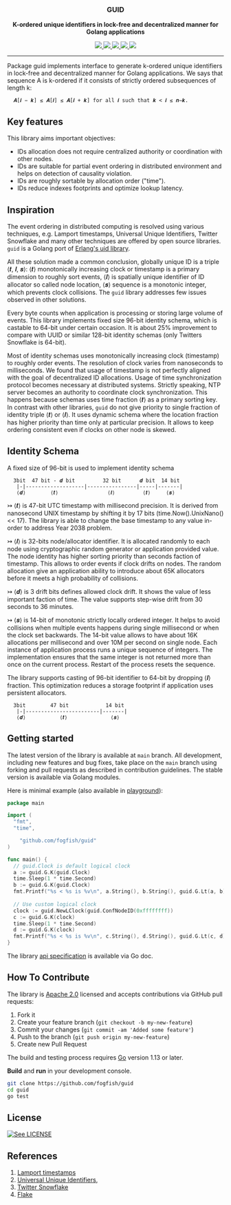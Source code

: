 <p align="center">
  <h3 align="center">GUID</h3>
  <p align="center"><strong>K-ordered unique identifiers in lock-free and
decentralized manner for Golang applications</strong></p>

  <p align="center">
    <!-- Documentation -->
    <a href="http://godoc.org/github.com/fogfish/guid">
      <img src="https://godoc.org/github.com/fogfish/guid?status.svg" />
    </a>
    <!-- Build Status  -->
    <a href="https://github.com/fogfish/guid/actions/">
      <img src="https://github.com/fogfish/guid/workflows/test/badge.svg?branch=main" />
    </a>
    <!-- GitHub -->
    <a href="http://github.com/fogfish/guid">
      <img src="https://img.shields.io/github/last-commit/fogfish/guid.svg" />
    </a>
    <!-- Coverage -->
    <a href="https://coveralls.io/github/fogfish/guid?branch=main">
      <img src="https://coveralls.io/repos/github/fogfish/guid/badge.svg?branch=main" />
    </a>
    <!-- Go Card -->
    <a href="https://goreportcard.com/report/github.com/fogfish/guid">
      <img src="https://goreportcard.com/badge/github.com/fogfish/guid" />
    </a>
  </p>
</p>

---

Package guid implements interface to generate k-ordered unique identifiers in lock-free and decentralized manner for Golang applications. We says that sequence A is k-ordered if it consists of strictly ordered subsequences of length k:

```
  𝑨[𝒊 − 𝒌] ≤ 𝑨[𝒊] ≤ 𝑨[𝒊 + 𝒌] for all 𝒊 such that 𝒌 < 𝒊 ≤ 𝒏−𝒌.
```

## Key features

This library aims important objectives:

* IDs allocation does not require centralized authority or coordination with other nodes.
* IDs are suitable for partial event ordering in distributed environment and helps on detection of causality violation.
* IDs are roughly sortable by allocation order ("time").
* IDs reduce indexes footprints and optimize lookup latency.


## Inspiration

The event ordering in distributed computing is resolved using various techniques, e.g. Lamport timestamps, Universal Unique Identifiers, Twitter Snowflake and many other techniques are offered by open source libraries. `guid` is a Golang port of [Erlang's uid library](https://github.com/fogfish/uid).

All these solution made a common conclusion, globally unique ID is a triple ⟨𝒕, 𝒍, 𝒔⟩: ⟨𝒕⟩ monotonically increasing clock or timestamp is a primary dimension to roughly sort events, ⟨𝒍⟩ is spatially unique identifier of ID allocator so called node location, ⟨𝒔⟩ sequence is a monotonic integer, which prevents clock collisions. The `guid` library addresses few issues observed in other solutions.

Every byte counts when application is processing or storing large volume of events. This library implements fixed size 96-bit identity schema, which is castable to 64-bit under certain occasion. It is about 25% improvement to compare with UUID or similar 128-bit identity schemas (only Twitters Snowflake is 64-bit).

Most of identity schemas uses monotonically increasing clock (timestamp) to roughly order events. The resolution of clock varies from nanoseconds to milliseconds. We found that usage of timestamp is not perfectly aligned with the goal of decentralized ID allocations. Usage of time synchronization protocol becomes necessary at distributed systems. Strictly speaking, NTP server becomes an authority to coordinate clock synchronization. This happens because schemas uses time fraction ⟨𝒕⟩ as a primary sorting key. In contrast with other libraries, `guid` do not give priority to single fraction of identity triple ⟨𝒕⟩ or ⟨𝒍⟩. It uses dynamic schema where the location fraction has higher priority than time only at particular precision. It allows to keep ordering consistent even if clocks on other node is skewed.

## Identity Schema

A fixed size of 96-bit is used to implement identity schema

```
  3bit  47 bit - 𝒅 bit         32 bit      𝒅 bit  14 bit
   |-|-------------------|----------------|-----|-------|
   ⟨𝒅⟩        ⟨𝒕⟩                ⟨𝒍⟩         ⟨𝒕⟩     ⟨𝒔⟩
```

↣ ⟨𝒕⟩ is 47-bit UTC timestamp with millisecond precision. It is derived from nanosecond UNIX timestamp by shifting it by 17 bits (time.Now().UnixNano() << 17). The library is able to change the base timestamp to any value in-order to address Year 2038 problem.

↣ ⟨𝒍⟩ is 32-bits node/allocator identifier. It is allocated randomly to each node using cryptographic random generator or application provided value. The node identity has higher sorting priority than seconds faction of timestamp. This allows to order events if clock drifts on nodes. The random allocation give an application ability to introduce about 65K allocators before it meets a high probability of collisions.

↣ ⟨𝒅⟩ is 3 drift bits defines allowed clock drift. It shows the value of less important faction of time. The value supports step-wise drift from 30 seconds to 36 minutes.

↣ ⟨𝒔⟩ is 14-bit of monotonic strictly locally ordered integer. It helps to avoid collisions when multiple events happens during single millisecond or when the clock set backwards. The 14-bit value allows to have about 16K allocations per millisecond and over 10M per second on single node. Each instance of application process runs a unique sequence of integers. The implementation ensures that the same integer is not returned more than once on the current
process. Restart of the process resets the sequence.

The library supports casting of 96-bit identifier to 64-bit by dropping ⟨𝒍⟩ fraction. This optimization reduces a storage footprint if application uses persistent allocators.

```
  3bit        47 bit            14 bit
   |-|------------------------|-------|
   ⟨𝒅⟩           ⟨𝒕⟩              ⟨𝒔⟩
```

## Getting started

The latest version of the library is available at `main` branch. All development, including new features and bug fixes, take place on the `main` branch using forking and pull requests as described in contribution guidelines.  The stable version is available via Golang modules.

Here is minimal example (also available in [playground](https://play.golang.org/p/l2JA3PWTPwF)):

```go
package main

import (
  "fmt",
  "time",

	"github.com/fogfish/guid"
)

func main() {
  // guid.Clock is default logical clock
  a := guid.G.K(guid.Clock)
  time.Sleep(1 * time.Second)
  b := guid.G.K(guid.Clock)
  fmt.Printf("%s < %s is %v\n", a.String(), b.String(), guid.G.Lt(a, b))
	
  // Use custom logical clock
  clock := guid.NewLClock(guid.ConfNodeID(0xffffffff))
  c := guid.G.K(clock)
  time.Sleep(1 * time.Second)
  d := guid.G.K(clock)
  fmt.Printf("%s < %s is %v\n", c.String(), d.String(), guid.G.Lt(c, d))
}
```

The library [api specification](http://godoc.org/github.com/fogfish/guid) is available via Go doc.

## How To Contribute

The library is [Apache 2.0](LICENSE) licensed and accepts contributions via GitHub pull requests:

1. Fork it
2. Create your feature branch (`git checkout -b my-new-feature`)
3. Commit your changes (`git commit -am 'Added some feature'`)
4. Push to the branch (`git push origin my-new-feature`)
5. Create new Pull Request


The build and testing process requires [Go](https://golang.org) version 1.13 or later.

**Build** and **run** in your development console.

```bash
git clone https://github.com/fogfish/guid
cd guid
go test
```

## License

[![See LICENSE](https://img.shields.io/github/license/fogfish/guid.svg?style=for-the-badge)](LICENSE)


## References

1. [Lamport timestamps](https://en.wikipedia.org/wiki/Lamport_timestamps)
2. [Universal Unique Identifiers](https://tools.ietf.org/html/rfc4122),
3. [Twitter Snowflake](https://blog.twitter.com/engineering/en_us/a/2010/announcing-snowflake.html)
4. [Flake](https://github.com/boundary/flake)
